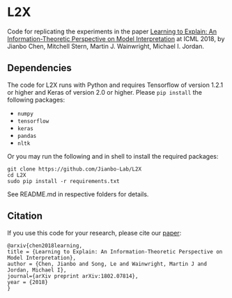 # L2X 

Code for replicating the experiments in the paper [Learning to
Explain: An Information-Theoretic Perspective on Model
Interpretation](https://arxiv.org/pdf/1802.07814.pdf) at ICML 2018, by Jianbo
Chen, Mitchell Stern, Martin J. Wainwright, Michael I. Jordan.

## Dependencies
The code for L2X runs with Python and requires Tensorflow of version 1.2.1 or higher and Keras of version 2.0 or higher. Please `pip install` the following packages:
- `numpy`
- `tensorflow` 
- `keras`
- `pandas`
- `nltk`

Or you may run the following and in shell to install the required packages:
```shell
git clone https://github.com/Jianbo-Lab/L2X
cd L2X
sudo pip install -r requirements.txt
```
See README.md in respective folders for details.
## Citation
If you use this code for your research, please cite our [paper](https://arxiv.org/pdf/1802.07814.pdf):
```
@arxiv{chen2018learning,
title = {Learning to Explain: An Information-Theoretic Perspective on Model Interpretation},
author = {Chen, Jianbo and Song, Le and Wainwright, Martin J and Jordan, Michael I}, 
journal={arXiv preprint arXiv:1802.07814}, 
year = {2018}  
}
```
